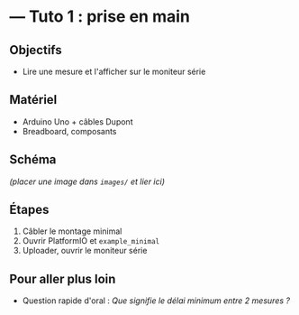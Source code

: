 # <Composant> — Tuto 1 : prise en main

## Objectifs
- Lire une mesure et l'afficher sur le moniteur série

## Matériel
- Arduino Uno + câbles Dupont
- Breadboard, composants

## Schéma
*(placer une image dans `images/` et lier ici)*

## Étapes
1. Câbler le montage minimal
2. Ouvrir PlatformIO et `example_minimal`
3. Uploader, ouvrir le moniteur série

## Pour aller plus loin
- Question rapide d'oral : *Que signifie le délai minimum entre 2 mesures ?*